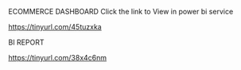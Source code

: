 ECOMMERCE DASHBOARD
Click the link to View in power bi service

https://tinyurl.com/45tuzxka

  BI REPORT
  
https://tinyurl.com/38x4c6nm


